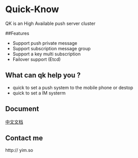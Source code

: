 Quick-Know
==========
QK is an High Available push server cluster

##Features
 * Support push private message   
 * Support subscription message group   
 * Support a key multi subscription   
 * Failover support (Etcd)

## What can qk help you ?
 * quick to set a push system to the mobile phone or destop  
 * quick to set a IM systerm

## Document
 [中文文档](https://github.com/Alienero/quick-know/blob/master/Documentation/qk.md)

## Contact me
 http:// yim.so
